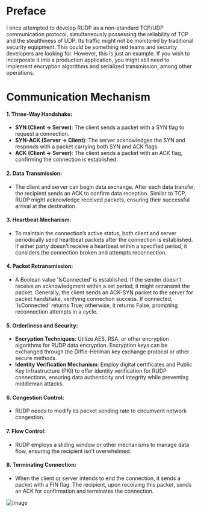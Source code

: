 # Preface

I once attempted to develop RUDP as a non-standard TCP/UDP communication protocol, simultaneously possessing the reliability of TCP and the stealthiness of UDP. Its traffic might not be monitored by traditional security equipment. This could be something red teams and security developers are looking for. However, this is just an example. If you wish to incorporate it into a production application, you might still need to implement encryption algorithms and serialized transmission, among other operations.

# Communication Mechanism

#### 1. Three-Way Handshake:

- **SYN (Client -> Server)**: The client sends a packet with a SYN flag to request a connection.
- **SYN-ACK (Server -> Client)**: The server acknowledges the SYN and responds with a packet carrying both SYN and ACK flags.
- **ACK (Client -> Server)**: The client sends a packet with an ACK flag, confirming the connection is established.

#### 2. Data Transmission:

- The client and server can begin data exchange. After each data transfer, the recipient sends an ACK to confirm data reception. Similar to TCP, RUDP might acknowledge received packets, ensuring their successful arrival at the destination.

#### 3. Heartbeat Mechanism:

- To maintain the connection’s active status, both client and server periodically send heartbeat packets after the connection is established. If either party doesn’t receive a heartbeat within a specified period, it considers the connection broken and attempts reconnection.

#### 4. Packet Retransmission:

- A Boolean value 'IsConnected' is established. If the sender doesn’t receive an acknowledgment within a set period, it might retransmit the packet. Generally, the client sends an ACK-SYN packet to the server for packet handshake, verifying connection success. If connected, 'IsConnected' returns True; otherwise, it returns False, prompting reconnection attempts in a cycle.

#### 5. Orderliness and Security:

- **Encryption Techniques**: Utilize AES, RSA, or other encryption algorithms for RUDP data encryption. Encryption keys can be exchanged through the Diffie-Hellman key exchange protocol or other secure methods.
- **Identity Verification Mechanism**: Employ digital certificates and Public Key Infrastructure (PKI) to offer identity verification for RUDP connections, ensuring data authenticity and integrity while preventing middleman attacks.

#### 6. Congestion Control:

- RUDP needs to modify its packet sending rate to circumvent network congestion.

#### 7. Flow Control:

- RUDP employs a sliding window or other mechanisms to manage data flow, ensuring the recipient isn’t overwhelmed.

#### 8. Terminating Connection:

- When the client or server intends to end the connection, it sends a packet with a FIN flag. The recipient, upon receiving this packet, sends an ACK for confirmation and terminates the connection.

![image](https://github.com/INotGreen/SharpRUDP/assets/89376703/7442194b-28df-43b1-b7a2-f879c38859d9)
